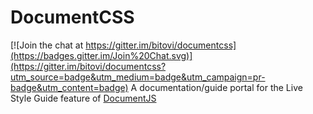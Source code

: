 # DocumentCSS

[![Join the chat at https://gitter.im/bitovi/documentcss](https://badges.gitter.im/Join%20Chat.svg)](https://gitter.im/bitovi/documentcss?utm_source=badge&utm_medium=badge&utm_campaign=pr-badge&utm_content=badge)
A documentation/guide portal for the Live Style Guide feature of [DocumentJS](https://github.com/bitovi/documentjs)
